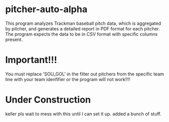 # pitcher-auto-alpha

This program analyzes Trackman baseball pitch data, which is aggregated by pitcher, and generates a detailed report in PDF format for each pitcher. The program expects the data to be in CSV format with specific columns present.

# Important!!!
You must replace 'SOU_GOL' in the filter out pitchers from the specific team line with your team idenfifier or the program will not work!!!!

# Under Construction

keller pls wait to mess with this until I can set it up. added a bunch of stuff. 
